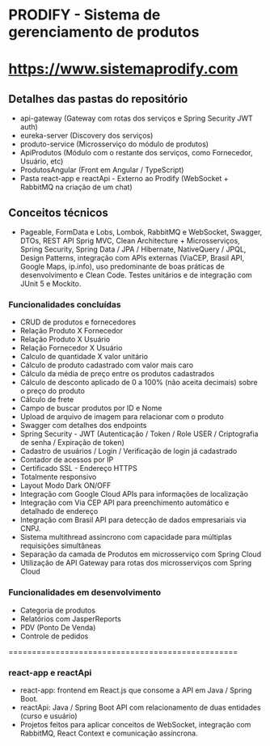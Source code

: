 # PRODIFY - Sistema de gerenciamento de produtos
# https://www.sistemaprodify.com

  ## Detalhes das pastas do repositório
- api-gateway (Gateway com rotas dos serviços e Spring Security JWT auth)
- eureka-server (Discovery dos serviços)
- produto-service (Microsserviço do módulo de produtos)
- ApiProdutos (Módulo com o restante dos serviços, como Fornecedor, Usuário, etc)
- ProdutosAngular (Front em Angular / TypeScript)
- Pasta react-app e reactApi - Externo ao Prodify (WebSocket + RabbitMQ na criação de um chat)

## Conceitos técnicos
- Pageable, FormData e Lobs, Lombok, RabbitMQ e WebSocket, Swagger, DTOs, REST API Sprig MVC, Clean Architecture + Microsserviços, Spring Security, Spring Data / JPA / Hibernate, NativeQuery / JPQL, Design Patterns, integração com APIs externas (ViaCEP, Brasil API, Google Maps, ip.info), uso predominante de boas práticas de desenvolvimento e Clean Code. Testes unitários e de integração com JUnit 5 e Mockito.

### Funcionalidades concluídas
- CRUD de produtos e fornecedores
- Relação Produto X Fornecedor
- Relação Produto X Usuário
- Relação Fornecedor X Usuário
- Calculo de quantidade X valor unitário
- Cálculo de produto cadastrado com valor mais caro
- Cálculo da média de preço entre os produtos cadastrados
- Cálculo de desconto aplicado de 0 a 100% (não aceita decimais) sobre o preço do produto
- Cálculo de frete
- Campo de buscar produtos por ID e Nome
- Upload de arquivo de imagem para relacionar com o produto
- Swagger com detalhes dos endpoints
- Spring Security - JWT (Autenticação / Token / Role USER / Criptografia de senha / Expiração de token)
- Cadastro de usuários / Login / Verificação de login já cadastrado
- Contador de acessos por IP
- Certificado SSL - Endereço HTTPS
- Totalmente responsivo
- Layout Modo Dark ON/OFF
- Integração com Google Cloud APIs para informações de localização
- Integração com Via CEP API para preenchimento automático e detalhado de endereço
- Integração com Brasil API para detecção de dados empresariais via CNPJ.
- Sistema multithread assincrono com capacidade para múltiplas requisições simultâneas
-  Separação da camada de Produtos em microsserviço com Spring Cloud
- Utilização de API Gateway para rotas dos microsserviços com Spring Cloud

### Funcionalidades em desenvolvimento
- Categoria de produtos
- Relatórios com JasperReports
- PDV (Ponto De Venda)
- Controle de pedidos
  
=================================================

### react-app e reactApi
- react-app: frontend em React.js que consome a API em Java / Spring Boot.
- reactApi: Java / Spring Boot API com relacionamento de duas entidades (curso e usuário)
- Projetos feitos para aplicar conceitos de WebSocket, integração com RabbitMQ, React Context e comunicação assíncrona.

